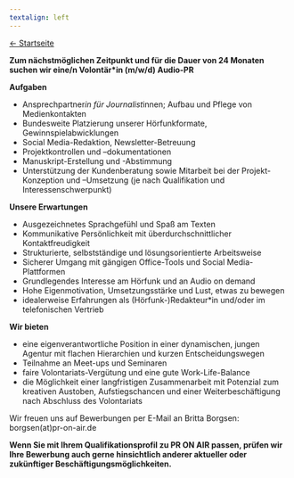 ```yaml
---
textalign: left
---
```


[← Startseite](/)




**Zum nächstmöglichen Zeitpunkt und für die Dauer von 24 Monaten suchen wir eine/n Volontär*in (m/w/d) Audio-PR**


**Aufgaben**
-	Ansprechpartner*in für Journalist*innen; Aufbau und Pflege von Medienkontakten
-	Bundesweite Platzierung unserer Hörfunkformate, Gewinnspielabwicklungen
-	Social Media-Redaktion, Newsletter-Betreuung
-	Projektkontrollen und –dokumentationen
-	Manuskript-Erstellung und -Abstimmung
-	Unterstützung der Kundenberatung sowie Mitarbeit bei der Projekt-Konzeption und –Umsetzung (je nach Qualifikation und Interessenschwerpunkt)


**Unsere Erwartungen**
-	Ausgezeichnetes Sprachgefühl und Spaß am Texten
-	Kommunikative Persönlichkeit mit überdurchschnittlicher Kontaktfreudigkeit
-	Strukturierte, selbstständige und lösungsorientierte Arbeitsweise
-	Sicherer Umgang mit gängigen Office-Tools und Social Media-Plattformen
-	Grundlegendes Interesse am Hörfunk und an Audio on demand
-	Hohe Eigenmotivation, Umsetzungsstärke und Lust, etwas zu bewegen
-	idealerweise Erfahrungen als (Hörfunk-)Redakteur*in und/oder im telefonischen Vertrieb


**Wir bieten**
-	eine eigenverantwortliche Position in einer dynamischen, jungen Agentur mit flachen Hierarchien und kurzen Entscheidungswegen
-	Teilnahme an Meet-ups und Seminaren
-	faire Volontariats-Vergütung und eine gute Work-Life-Balance
-	die Möglichkeit einer langfristigen Zusammenarbeit mit Potenzial zum kreativen Austoben, Aufstiegschancen und einer Weiterbeschäftigung nach Abschluss des Volontariats


Wir freuen uns auf Bewerbungen per E-Mail an Britta Borgsen: borgsen(at)pr-on-air.de	


**Wenn Sie mit Ihrem Qualifikationsprofil zu PR ON AIR passen, prüfen wir Ihre Bewerbung auch gerne hinsichtlich anderer aktueller oder zukünftiger Beschäftigungsmöglichkeiten.**
